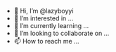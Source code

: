 - 👋 Hi, I’m @lazyboyyi
- 👀 I’m interested in ...
- 🌱 I’m currently learning ...
- 💞️ I’m looking to collaborate on ...
- 📫 How to reach me ...

<!---
lazyboyyi/lazyboyyi is a ✨ special ✨ repository because its `README.md` (this file) appears on your GitHub profile.
You can click the Preview link to take a look at your changes.
--->

